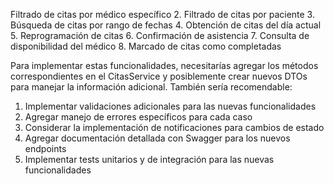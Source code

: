Filtrado de citas por médico específico 2. Filtrado de citas por paciente 3. Búsqueda de citas por rango de fechas 4. Obtención de citas del día actual 5. Reprogramación de citas 6. Confirmación de asistencia 7. Consulta de disponibilidad del médico 8. Marcado de citas como completadas

Para implementar estas funcionalidades, necesitarías agregar los métodos correspondientes en el CitasService y posiblemente crear nuevos DTOs para manejar la información adicional. También sería recomendable:

1. Implementar validaciones adicionales para las nuevas funcionalidades
2. Agregar manejo de errores específicos para cada caso
3. Considerar la implementación de notificaciones para cambios de estado
4. Agregar documentación detallada con Swagger para los nuevos endpoints
5. Implementar tests unitarios y de integración para las nuevas funcionalidades
